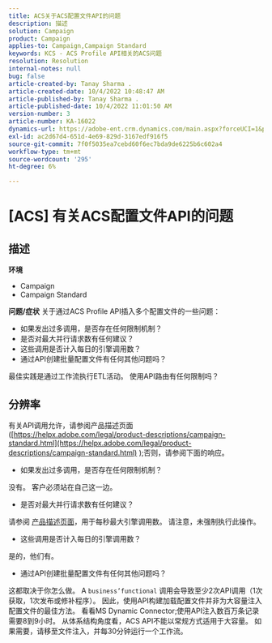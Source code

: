 ```yaml
---
title: ACS关于ACS配置文件API的问题
description: 描述
solution: Campaign
product: Campaign
applies-to: Campaign,Campaign Standard
keywords: KCS - ACS Profile API相关的ACS问题
resolution: Resolution
internal-notes: null
bug: false
article-created-by: Tanay Sharma .
article-created-date: 10/4/2022 10:48:47 AM
article-published-by: Tanay Sharma .
article-published-date: 10/4/2022 11:01:50 AM
version-number: 3
article-number: KA-16022
dynamics-url: https://adobe-ent.crm.dynamics.com/main.aspx?forceUCI=1&pagetype=entityrecord&etn=knowledgearticle&id=c2ea181f-d243-ed11-bba2-0022480868ff
exl-id: ac2d67d4-651d-4e69-829d-3167edf916f5
source-git-commit: 7f0f5035ea7cebd60f6ec7bda9de6225b6c602a4
workflow-type: tm+mt
source-wordcount: '295'
ht-degree: 6%

---
```


# [ACS] 有关ACS配置文件API的问题

## 描述

<b>环境</b>
- Campaign
- Campaign Standard



<b>问题/症状</b>
关于通过ACS Profile API插入多个配置文件的一些问题：

- 如果发出过多调用，是否存在任何限制机制？
- 是否对最大并行请求数有任何建议？
- 这些调用是否计入每日的引擎调用数？
- 通过API创建批量配置文件有任何其他问题吗？


最佳实践是通过工作流执行ETL活动。 使用API路由有任何限制吗？


## 分辨率


有关API调用允许，请参阅产品描述页面([https://helpx.adobe.com/legal/product-descriptions/campaign-standard.html](https://helpx.adobe.com/legal/product-descriptions/campaign-standard.html) );否则，请参阅下面的响应。



- 如果发出过多调用，是否存在任何限制机制？


没有。 客户必须站在自己这一边。

- 是否对最大并行请求数有任何建议？


请参阅 [产品描述页面](https://helpx.adobe.com/legal/product-descriptions/campaign-standard.html#)，用于每秒最大引擎调用数。 请注意，未强制执行此操作。

- 这些调用是否计入每日的引擎调用数？


是的，他们有。

- 通过API创建批量配置文件有任何其他问题吗？


这都取决于你怎么做。 A `business’functional` 调用会导致至少2次API调用（1次获取，1次发布或修补程序）。 因此，使用API构建加载配置文件并非为大容量注入配置文件的最佳方法。 看看MS Dynamic Connector;使用API注入数百万条记录需要8到9小时。 从体系结构角度看，ACS API不能以常规方式适用于大容量。 如果需要，请移至文件注入，并每30分钟运行一个工作流。
